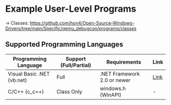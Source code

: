 # Example User-Level Programs
-> Classes: https://github.com/hon4/Open-Source-Windows-Drivers/tree/main/Specific/qemu_debugcon/programs/classes

## Supported Programming Languages
| Programming Language         | Support (Full/Partial) | Requirements                | Link |
|------------------------------|------------------------|-----------------------------|------|
| Visual Basic .NET (vb.net)   | Full                   | .NET Framework 2.0 or newer | [Link](https://github.com/hon4/Open-Source-Windows-Drivers/tree/main/Specific/qemu_debugcon/programs/programs/vb.net/) |
| C/C++ (c_c++)                | Class Only             | windows.h (WinAPI)          | - |
